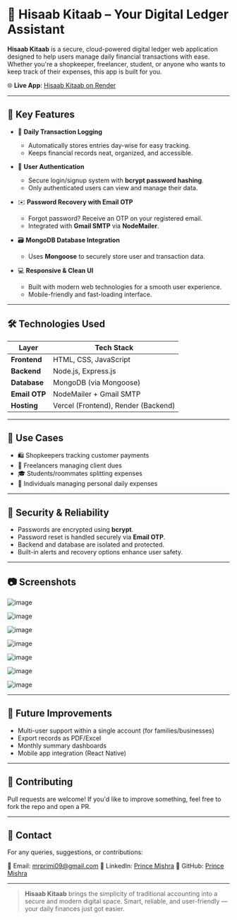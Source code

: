 # 📘 Hisaab Kitaab – Your Digital Ledger Assistant

**Hisaab Kitaab** is a secure, cloud-powered digital ledger web application designed to help users manage daily financial transactions with ease. Whether you're a shopkeeper, freelancer, student, or anyone who wants to keep track of their expenses, this app is built for you.

🌐 **Live App**: [Hisaab Kitaab on Render](https://hisaabkitaab-3ppc.onrender.com)

---

## 🚀 Key Features

- 📅 **Daily Transaction Logging**  
  - Automatically stores entries day-wise for easy tracking.
  - Keeps financial records neat, organized, and accessible.

- 🔐 **User Authentication**  
  - Secure login/signup system with **bcrypt password hashing**.
  - Only authenticated users can view and manage their data.

- ✉️ **Password Recovery with Email OTP**  
  - Forgot password? Receive an OTP on your registered email.
  - Integrated with **Gmail SMTP** via **NodeMailer**.

- 🗃️ **MongoDB Database Integration**  
  - Uses **Mongoose** to securely store user and transaction data.

- 💻 **Responsive & Clean UI**  
  - Built with modern web technologies for a smooth user experience.
  - Mobile-friendly and fast-loading interface.

---

## 🛠️ Technologies Used

| Layer         | Tech Stack                          |
|---------------|-------------------------------------|
| **Frontend**  | HTML, CSS, JavaScript               |
| **Backend**   | Node.js, Express.js                 |
| **Database**  | MongoDB (via Mongoose)              |
| **Email OTP** | NodeMailer + Gmail SMTP             |
| **Hosting**   | Vercel (Frontend), Render (Backend) |


---

## 🎯 Use Cases

- 🛍️ Shopkeepers tracking customer payments  
- 💼 Freelancers managing client dues  
- 🎓 Students/roommates splitting expenses  
- 🧾 Individuals managing personal daily expenses

---

## 🔐 Security & Reliability

- Passwords are encrypted using **bcrypt**.
- Password reset is handled securely via **Email OTP**.
- Backend and database are isolated and protected.
- Built-in alerts and recovery options enhance user safety.

---

## 📷 Screenshots

![image](https://github.com/user-attachments/assets/893c722c-64c3-419e-9b53-a4d770a7c0da)

![image](https://github.com/user-attachments/assets/f2f72a53-8719-4431-8b8e-77a4bc0c0eee)

![image](https://github.com/user-attachments/assets/407c0441-2435-4a77-8002-9879c0ab5ba6)

![image](https://github.com/user-attachments/assets/94ec383c-e262-457e-92a9-8c98027c1e56)

![image](https://github.com/user-attachments/assets/014ca2df-911f-4f1f-a055-aec97059dd5d)

![image](https://github.com/user-attachments/assets/ac2142e9-0662-4e29-b238-b0ebae900b49)

![image](https://github.com/user-attachments/assets/34e1128c-1b38-4d97-a9e1-ce11eeb7fedf)

---

## 🚧 Future Improvements

- Multi-user support within a single account (for families/businesses)
- Export records as PDF/Excel
- Monthly summary dashboards
- Mobile app integration (React Native)

---

## 🙌 Contributing

Pull requests are welcome! If you'd like to improve something, feel free to fork the repo and open a PR.

---

## 💬 Contact

For any queries, suggestions, or contributions:

📧 Email: mrprimi09@gmail.com 
🔗 LinkedIn: [Prince Mishra]( https://www.linkedin.com/in/prince-mishraweb/ )
🐙 GitHub: [Prince Mishra]( https://github.com/prince-mishra-09 )

---

> **Hisaab Kitaab** brings the simplicity of traditional accounting into a secure and modern digital space. Smart, reliable, and user-friendly — your daily finances just got easier.

